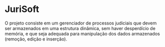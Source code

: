 # JuriSoft
O projeto consiste em um gerenciador de processos judiciais que devem ser armazenados em uma estrutura dinâmica, sem haver desperdício de memória, e que seja adequada para manipulação dos dados armazenados (remoção, edição e inserção).
